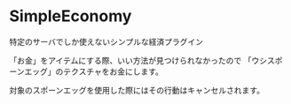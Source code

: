 # SimpleEconomy

特定のサーバでしか使えないシンプルな経済プラグイン

「お金」をアイテムにする際、いい方法が見つけられなかったので
「ウシスポーンエッグ」のテクスチャをお金にします。

対象のスポーンエッグを使用した際にはその行動はキャンセルされます。

